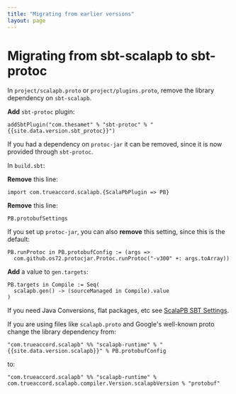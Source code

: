 ```yaml
---
title: "Migrating from earlier versions"
layout: page
---
```


# Migrating from sbt-scalapb to sbt-protoc

In `project/scalapb.proto` or `project/plugins.proto`, remove the library
dependency on `sbt-scalapb`.

**Add** `sbt-protoc` plugin:

    addSbtPlugin("com.thesamet" % "sbt-protoc" % "{{site.data.version.sbt_protoc}}")

If you had a dependency on `protoc-jar` it can be removed, since it is now
provided through `sbt-protoc`.

In `build.sbt`:

**Remove** this line:

    import com.trueaccord.scalapb.{ScalaPbPlugin => PB}

**Remove** this line:

    PB.protobufSettings

If you set up `protoc-jar`, you can also **remove** this setting, since this
is the default:

    PB.runProtoc in PB.protobufConfig := (args =>
      com.github.os72.protocjar.Protoc.runProtoc("-v300" +: args.toArray))

**Add** a value to `gen.targets`:

    PB.targets in Compile := Seq(
      scalapb.gen() -> (sourceManaged in Compile).value
    )

If you need Java Conversions, flat packages, etc see 
[ScalaPB SBT Settings]({{site.baseurl}}/sbt-settings.html).

If you are using files like `scalapb.proto` and Google's well-known proto
change the library dependency from:

    "com.trueaccord.scalapb" %% "scalapb-runtime" % "{{site.data.version.scalapb}}" % PB.protobufConfig

to:

    "com.trueaccord.scalapb" %% "scalapb-runtime" % com.trueaccord.scalapb.compiler.Version.scalapbVersion % "protobuf"


